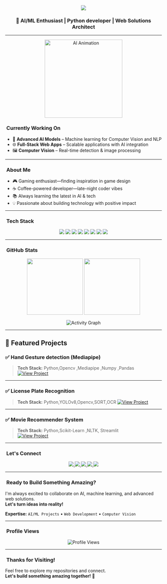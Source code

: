 <h1 align="center">
  <img src="https://readme-typing-svg.herokuapp.com?font=Roboto+Slab&color=00F7FF&size=35&center=true&vCenter=true&width=500&lines=Hello+I'm+Shazim+Javed;AI/ML+Enthusiast;Python+developer;Building+Intelligent+Solutions" />
</h1>


<h3 align="center">🚀 AI/ML Enthusiast | Python developer | Web Solutions Architect</h3>

---
<p align="center">
  <img src="https://cdn.pixabay.com/animation/2023/04/12/16/59/16-59-39-387_512.gif" width="250" alt="AI Animation"/>
</p>

### ​ Currently Working On
- 🤖 **Advanced AI Models** – Machine learning for Computer Vision and NLP  
- 🌐 **Full-Stack Web Apps** – Scalable applications with AI integration  
- 🖼 **Computer Vision** – Real-time detection & image processing  

---

### ​ About Me
- 🎮 Gaming enthusiast—finding inspiration in game design  
- ☕ Coffee-powered developer—late-night coder vibes  
- 📚 Always learning the latest in AI & tech  
- 💡 Passionate about building technology with positive impact  

---

### ​ Tech Stack
<p align="center">
  <img src="https://img.shields.io/badge/Python-3670A0?style=for-the-badge&logo=python&logoColor=white" />
  <img src="https://img.shields.io/badge/TensorFlow-FF6F00?style=for-the-badge&logo=tensorflow&logoColor=white" />
  <img src="https://img.shields.io/badge/Keras-D00000?style=for-the-badge&logo=keras&logoColor=white" />
  <img src="https://img.shields.io/badge/PyTorch-EE4C2C?style=for-the-badge&logo=pytorch&logoColor=white" />
  <img src="https://img.shields.io/badge/scikit--learn-F7931E?style=for-the-badge&logo=scikit-learn&logoColor=white" />
  <img src="https://img.shields.io/badge/OpenCV-5C3EE8?style=for-the-badge&logo=opencv&logoColor=white" />
  <img src="https://img.shields.io/badge/Pandas-150458?style=for-the-badge&logo=pandas&logoColor=white" />
  <img src="https://img.shields.io/badge/Numpy-013243?style=for-the-badge&logo=numpy&logoColor=white" />
</p>

---

### ​ GitHub Stats
<p align="center">
  <img src="https://github-readme-stats.vercel.app/api?username=shazimjaved&show_icons=true&theme=radical" height="180" />
  <img src="https://github-readme-streak-stats.herokuapp.com/?user=shazimjaved&theme=radical" height="180" />
</p>

<p align="center">
  <img src="https://github-readme-activity-graph.vercel.app/graph?username=shazimjaved&theme=react-dark" alt="Activity Graph" />
</p>

---
## 🚀 Featured Projects

### ✅ Hand Gesture detection (Mediapipe)
> **Tech Stack:** Python,Opencv ,Mediapipe ,Numpy ,Pandas   
[![View Project](https://img.shields.io/badge/View-Project-blue?style=for-the-badge)](https://github.com/shazimjaved/Hand-gesture-detection)

---

### ✅ License Plate Recognition
> **Tech Stack:** Python,YOLOv8,Opencv,SORT,OCR 
[![View Project](https://img.shields.io/badge/View-Project-green?style=for-the-badge)](https://github.com/shazimjaved/License-plate-recognition)

---
### ✅ Movie Recommender System
> **Tech Stack:** Python,Scikit-Learn ,NLTK, Streamlit   
[![View Project](https://img.shields.io/badge/View-Project-blue?style=for-the-badge)](https://movie-recommender-system-shazim.streamlit.app)

---
### ​ Let's Connect
<p align="center">
  <a href="mailto:shazimjaved448@gmail.com">
    <img src="https://img.shields.io/badge/Gmail-D14836?style=for-the-badge&logo=gmail&logoColor=white" />
  </a>
  <a href="https://www.linkedin.com/in/shazim-javed-095472325" target="_blank">
    <img src="https://img.shields.io/badge/LinkedIn-0077B5?style=for-the-badge&logo=linkedin&logoColor=white" />
  </a>
  <a href="https://github.com/shazimjaved" target="_blank">
    <img src="https://img.shields.io/badge/GitHub-181717?style=for-the-badge&logo=github&logoColor=white" />
  </a>
  <a href="https://wa.me/923277228848" target="_blank">
    <img src="https://img.shields.io/badge/WhatsApp-25D366?style=for-the-badge&logo=whatsapp&logoColor=white" />
  </a>
  <a href="tel:+923277228848">
    <img src="https://img.shields.io/badge/Phone-1DA1F2?style=for-the-badge&logo=phone&logoColor=white" />
  </a>
</p>

---

### ​ Ready to Build Something Amazing?
I'm always excited to collaborate on AI, machine learning, and advanced web solutions.  
**Let's turn ideas into reality!**  

**Expertise:** `AI/ML Projects` • `Web Development` • `Computer Vision`  

---

### ​ Profile Views
<p align="center">
  <img src="https://komarev.com/ghpvc/?username=shazimjaved&style=for-the-badge&color=blue" alt="Profile Views" />
</p>

---

### ​ Thanks for Visiting!
Feel free to explore my repositories and connect.  
**Let's build something amazing together!**  🚀
